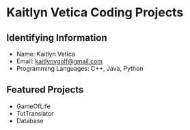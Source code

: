 # Kaitlyn Vetica Coding Projects 

## Identifying Information
* Name: Kaitlyn Vetica
* Email: kaitlynvgolf@gmail.com
* Programming Languages: C++, Java, Python

## Featured Projects
* GameOfLife
* TutTranslator
* Database

